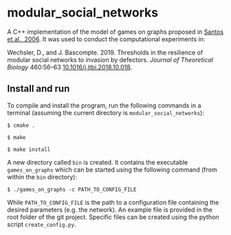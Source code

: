 # modular_social_networks


A C++ implementation of the model of games on graphs proposed in [Santos et al., 2006](https://doi.org/10.1098/rspb.2005.3272).
It was used to conduct the computational experiments in:

Wechsler, D., and J. Bascompte. 2019. Thresholds in the resilience of modular
social networks to invasion by defectors. *Journal of Theoretical Biology* 460:56–63 [10.1016/j.jtbi.2018.10.018](https://doi.org/10.1016/j.jtbi.2018.10.018).


## Install and run

To compile and install the program, run the following  commands 
in a terminal (assuming the current directory is `modular_social_networks`):

`$ cmake .`

`$ make`

`$ make install`

A new directory called `bin` is created. It contains the executable 
`games_on_graphs` which can be started using the following command
(from within the `bin` directory):

`$ ./games_on_graphs -c PATH_TO_CONFIG_FILE`

While `PATH_TO_CONFIG_FILE` is the path to a configuration file containing
the desired parameters (e.g. the network). An example file is provided
in the root folder of the git project. Specific files can be created
using the python script `create_config.py`.












